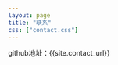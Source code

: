 ```yaml
---
layout: page
title: "联系"
css: ["contact.css"]
---
```

<div class="col s12">
  <div class="icontain">
    github地址：<a src="{{site.contact_url}}">{{site.contact_url}}</a>
    
  </div>
</div>
